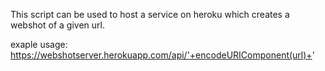 This script can be used to host a service on heroku which creates a webshot of a given url.

exaple usage:
   https://webshotserver.herokuapp.com/api/'+encodeURIComponent(url)+'
